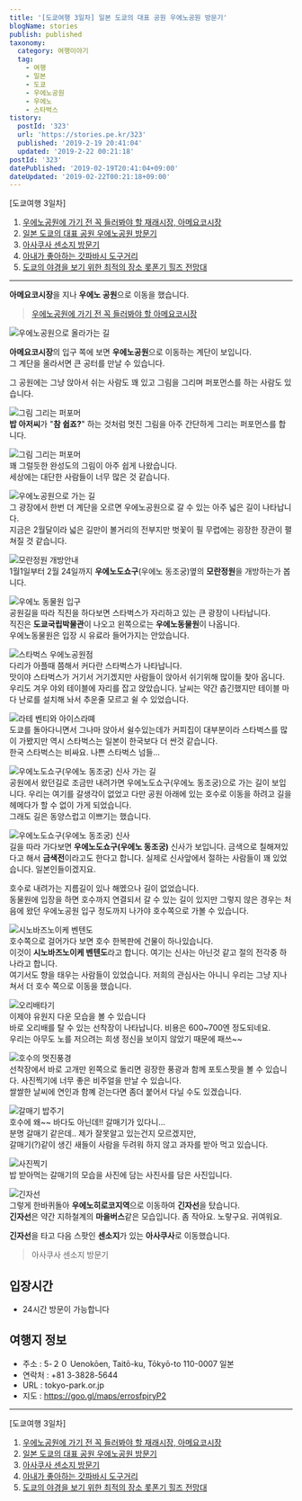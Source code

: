```yaml
---
title: '[도쿄여행 3일차] 일본 도쿄의 대표 공원 우에노공원 방문기'
blogName: stories
publish: published
taxonomy:
  category: 여행이야기
  tag:
    - 여행
    - 일본
    - 도쿄
    - 우에노공원
    - 우에노
    - 스타벅스
tistory:
  postId: '323'
  url: 'https://stories.pe.kr/323'
  published: '2019-2-19 20:41:04'
  updated: '2019-2-22 00:21:18'
postId: '323'
datePublished: '2019-02-19T20:41:04+09:00'
dateUpdated: '2019-02-22T00:21:18+09:00'
---
```




[도쿄여행 3일차]  
1. [우에노공원에 가기 전 꼭 들러봐야 할 재래시장, 아메요코시장](https://stories.pe.kr/322)  
1. [일본 도쿄의 대표 공원 우에노공원 방문기](https://stories.pe.kr/323)  
1. [아사쿠사 센소지 방문기](https://stories.pe.kr/325)  
1. [아내가 좋아하는 갓파바시 도구거리](https://stories.pe.kr/326)  
1. [도쿄의 야경을 보기 위한 최적의 장소 롯폰기 힐즈 전망대](https://stories.pe.kr/327)  

--- 


**아메요코시장**을 지나 **우에노 공원**으로 이동을 했습니다.     

> [우에노공원에 가기 전 꼭 들러봐야 할 아메요코시장](https://stories.pe.kr/322)   

![우에노공원으로 올라가는 길](images/2019-02-19-17-49-04.jpg)    

**아메요코시장**의 입구 쪽에 보면 **우에노공원**으로 이동하는 계단이 보입니다.  
그 계단을 올라서면 큰 공터를 만날 수 있습니다.   

그 공원에는 그냥 앉아서 쉬는 사람도 꽤 있고 그림을 그리며 퍼포먼스를 하는 사람도 있습니다.  

![그림 그리는 퍼포머](images/2019-02-19-17-50-02.jpg)   
**밥 아저씨**가 "**참 쉽죠?**" 하는 것처럼 멋진 그림을 아주 간단하게 그리는 퍼포먼스를 합니다. 

![그림 그리는 퍼포머](images/2019-02-19-17-51-23.jpg)  
꽤 그럴듯한 완성도의 그림이 아주 쉽게 나왔습니다.   
세상에는 대단한 사람들이 너무 많은 것 같습니다.  
 
![우에노공원으로 가는 길](images/2019-02-19-18-01-43.jpg)   
그 광장에서 한번 더 계단을 오르면 우에노공원으로 갈 수 있는 아주 넓은 길이 나타납니다.  
지금은 2월달이라 넓은 길만이 볼거리의 전부지만 벗꽃이 필 무렵에는 굉장한 장관이 펼쳐질 것 같습니다.   

![모란정원 개방안내](images/2019-02-19-17-52-23.jpg)   
1월1일부터 2월 24일까지 **우에노도쇼구**(우에노 동조궁)옆의 **모란정원**을 개방하는가 봅니다.  

![우에노 동물원 입구](images/2019-02-19-18-02-41.jpg)  
공원길을 따라 직진을 하다보면 스타벅스가 자리하고 있는 큰 광장이 나타납니다.  
직진은 **도쿄국립박물관**이 나오고 왼쪽으로는 **우에노동물원**이 나옵니다.   
우에노동물원은 입장 시 유료라 들어가지는 안았습니다.   

![스타벅스 우에노공원점](images/2019-02-19-18-05-56.jpg)  
다리가 아플때 쯤해서 커다란 스타벅스가 나타납니다.  
맛이야 스타벅스가 거기서 거기겠지만 사람들이 앉아서 쉬기위해 많이들 찾아 옵니다.  
우리도 겨우 야외 테이블에 자리를 잡고 앉았습니다. 
날씨는 약간 춥긴했지만 테이블 마다 난로를 설치해 놔서 추운줄 모르고 쉴 수 있었습니다. 

![라테 벤티와 아이스라뗴](images/2019-02-19-18-08-19.jpg)  
도쿄를 돌아다니면서 그나마 앉아서 쉴수있는데가 커피집이 대부분이라 스타벅스를 많이 가봤지만 역시 스타벅스는 일본이 한국보다 더 싼것 같습니다.  
한국 스타벅스는 비싸요. 나쁜 스타벅스 넘들...   

![우에노도쇼구(우에노 동조궁) 신사 가는 길](images/2019-02-19-18-13-49.jpg)  
공원에서 왔던길로 조금만 내려가면 우에노도쇼구(우에노 동조궁)으로 가는 길이 보입니다. 
우리는 여기를 갈생각이 없었고 다만 공원 아래에 있는 호수로 이동을 하려고 길을 헤메다가 할 수 없이 가게 되었습니다.  
그래도 길은 동양스럽고 이쁘기는 했습니다.   

![우에노도쇼구(우에노 동조궁) 신사](images/2019-02-19-18-21-32.jpg)  
길을 따라 가다보면 **우에노도쇼구(우에노 동조궁)** 신사가 보입니다. 
금색으로 칠해져있다고 해서 **금색전**이라고도 한다고 합니다. 
실제로 신사앞에서 절하는 사람들이 꽤 있었습니다. 일본인들이겠지요.  

호수로 내려가는 지름길이 있나 해멨으나 길이 없었습니다.  
동물원에 입장을 하면 호수까지 연결되서 갈 수 있는 길이 있지만 그렇지 않은 경우는 처음에 왔던 우에노공원 입구 정도까지 나가야 호수쪽으로 가볼 수 있습니다.   

![시노바즈노이케 벤텐도](images/2019-02-19-18-23-36.jpg)   
호수쪽으로 걸어가다 보면 호수 한복판에 건물이 하나있습니다.  
이것이 **시노바즈노이케 벤텐도**라고 합니다. 여기는 신사는 아닌것 같고 절의 전각중 하나라고 합니다.  
여기서도 향을 태우는 사람들이 있었습니다. 
저희의 관심사는 아니니 우리는 그냥 지나쳐서 더 호수 쪽으로 이동을 했습니다.  

![오리배타기](images/2019-02-19-18-27-50.jpg)  
이제야 유원지 다운 모습을 볼 수 있습니다  
바로 오리배를 탈 수 있는 선착장이 나타납니다. 비용은 600~700엔 정도되네요.  
우리는 아무도 노를 저으려는 희생 정신을 보이지 않았기 때문에 패쓰~~  

![호수의 멋진풍경](images/2019-02-19-18-30-12.jpg)  
선착장에서 바로 고개만 왼쪽으로 돌리면 굉장한 풍광과 함께 포토스팟을 볼 수 있습니다. 
사진찍기에 너무 좋은 비주얼을 만날 수 있습니다.  
쌀쌀한 날씨에 연인과 함꼐 걷는다면 좀더 붙어서 다닐 수도 있겠습니다.  

![갈매기 밥주기](images/2019-02-19-18-32-26.jpg)  
호수에 왜~~ 바다도 아닌데!! 갈매기가 있다니...  
분명 갈매기 같은데.. 제가 잘못알고 있는건지 모르겠지만,  
갈매기(?)같이 생긴 새들이 사람을 두려워 하지 않고 과자를 받아 먹고 있습니다. 

![사진찍기](images/2019-02-19-18-34-33.jpg)  
밥 받아먹는 갈매기의 모습을 사진에 담는 사진사를 담은 사진입니다.  


![긴자선](images/2019-02-19-18-35-56.jpg)   
그렇게 한바퀴돌아 **우에노히로코지역**으로 이동하여 **긴자선**을 탔습니다.   
**긴자선**은 약간 지하철계의 **마을버스**같은 모습입니다. 좀 작아요. 노랗구요. 귀여워요.

**긴자선**을 타고 다음 스팟인 **센소지**가 있는 **아사쿠사**로 이동했습니다. 

> 아사쿠사 센소지 방문기 



## 입장시간  
-  24시간 방문이 가능합니다 

## 여행지 정보  
- 주소 : 5-２０ Uenokōen, Taitō-ku, Tōkyō-to 110-0007 일본    
- 연락처 : +81 3-3828-5644  
- URL : tokyo-park.or.jp 
- 지도 : https://goo.gl/maps/errosfpjryP2  


--- 

[도쿄여행 3일차]  
1. [우에노공원에 가기 전 꼭 들러봐야 할 재래시장, 아메요코시장](https://stories.pe.kr/322)  
1. [일본 도쿄의 대표 공원 우에노공원 방문기](https://stories.pe.kr/323)  
1. [아사쿠사 센소지 방문기](https://stories.pe.kr/325)  
1. [아내가 좋아하는 갓파바시 도구거리](https://stories.pe.kr/326)  
1. [도쿄의 야경을 보기 위한 최적의 장소 롯폰기 힐즈 전망대](https://stories.pe.kr/327)  
